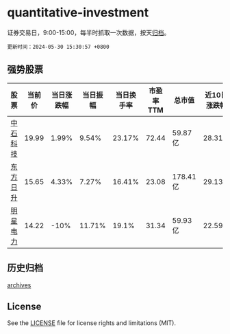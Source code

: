 # quantitative-investment

证券交易日，9:00-15:00，每半时抓取一次数据，按天[归档](archives)。

`更新时间：2024-05-30 15:30:57 +0800`

## 强势股票

|股票|当前价|当日涨跌幅|当日振幅|当日换手率|市盈率TTM|总市值|近10日涨跌幅|
|----|----|----|----|----|----|----|----|
|[中石科技](https://xueqiu.com/S/SZ300684)|19.99|1.99%|9.54%|23.17%|72.44|59.87亿|28.31%|
|[东方日升](https://xueqiu.com/S/SZ300118)|15.65|4.33%|7.27%|16.41%|23.08|178.41亿|29.13%|
|[明星电力](https://xueqiu.com/S/SH600101)|14.22|-10%|11.71%|19.1%|31.34|59.93亿|22.59%|

## 历史归档

[archives](archives)

## License

See the [LICENSE](LICENSE) file for license rights and limitations (MIT).